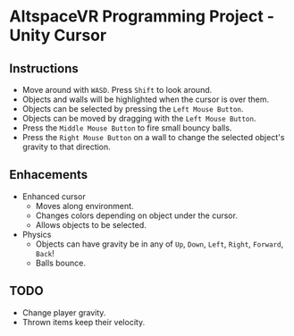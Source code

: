 # AltspaceVR Programming Project - Unity Cursor

## Instructions

* Move around with `WASD`. Press `Shift` to look around.
* Objects and walls will be highlighted when the cursor is over them.
* Objects can be selected by pressing the `Left Mouse Button`.
* Objects can be moved by dragging with the `Left Mouse Button`.
* Press the `Middle Mouse Button` to fire small bouncy balls.
* Press the `Right Mouse Button` on a wall to change the selected object's gravity to that direction.

## Enhacements

* Enhanced cursor
  * Moves along environment.
  * Changes colors depending on object under the cursor.
  * Allows objects to be selected.
* Physics
  * Objects can have gravity be in any of `Up`, `Down`, `Left`, `Right`, `Forward`, `Back`!
  * Balls bounce.

## TODO
* Change player gravity.
* Thrown items keep their velocity.